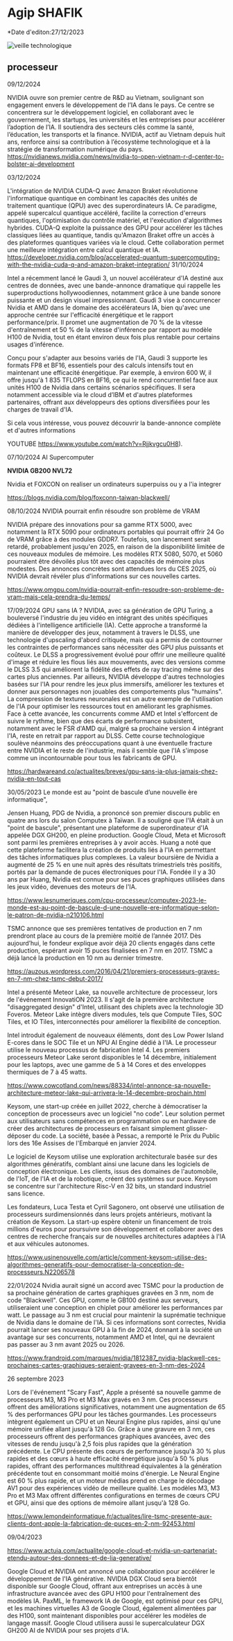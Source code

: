 # Agip SHAFIK                   
*Date d'editon:27/12/2023





![veille technologique](VeilleTechno/veille-technologique.jpg)



## processeur


09/12/2024

NVIDIA ouvre son premier centre de R&D au Vietnam, soulignant son engagement envers le développement de l’IA dans le pays. Ce centre se concentrera sur le développement logiciel, en collaborant avec le gouvernement, les startups, les universités et les entreprises pour accélérer 
l’adoption de l’IA. Il soutiendra des secteurs clés comme la santé, l’éducation, les transports et la finance. NVIDIA, actif au Vietnam depuis huit ans, renforce ainsi sa contribution à l’écosystème technologique et à la stratégie de transformation numérique du pays.
https://nvidianews.nvidia.com/news/nvidia-to-open-vietnam-r-d-center-to-bolster-ai-development


03/12/2024

L'intégration de NVIDIA CUDA-Q avec Amazon Braket révolutionne l'informatique quantique en combinant les capacités des unités de traitement quantique (QPU) avec des superordinateurs IA. Ce paradigme, appelé supercalcul quantique accéléré, facilite la correction d'erreurs quantiques, l'optimisation du contrôle matériel, et l'exécution d'algorithmes hybrides. CUDA-Q exploite la puissance des GPU pour accélérer les tâches classiques liées au quantique, tandis qu'Amazon Braket offre un accès à des plateformes quantiques variées via le cloud. Cette collaboration permet une meilleure intégration entre calcul quantique et IA.
https://developer.nvidia.com/blog/accelerated-quantum-supercomputing-with-the-nvidia-cuda-q-and-amazon-braket-integration/
31/10/2024


Intel a récemment lancé le Gaudi 3, un nouvel accélérateur d'IA destiné aux centres de données, avec une bande-annonce dramatique qui rappelle les superproductions hollywoodiennes, notamment grâce à une bande sonore puissante et un design visuel impressionnant. Gaudi 3 vise à concurrencer Nvidia et AMD dans le domaine des accélérateurs IA, bien qu'avec une approche centrée sur l'efficacité énergétique et le rapport performance/prix. Il promet une augmentation de 70 % de la vitesse d'entraînement et 50 % de la vitesse d'inférence par rapport au modèle H100 de Nvidia, tout en étant environ deux fois plus rentable pour certains usages d'inférence.

Conçu pour s'adapter aux besoins variés de l'IA, Gaudi 3 supporte les formats FP8 et BF16, essentiels pour des calculs intensifs tout en maintenant une efficacité énergétique. Par exemple, à environ 600 W, il offre jusqu'à 1 835 TFLOPS en BF16, ce qui le rend concurrentiel face aux unités H100 de Nvidia dans certains scénarios spécifiques. Il sera notamment accessible via le cloud d’IBM et d'autres plateformes partenaires, offrant aux développeurs des options diversifiées pour les charges de travail d'IA.

Si cela vous intéresse, vous pouvez découvrir la bande-annonce complète et d'autres informations 

YOUTUBE
https://www.youtube.com/watch?v=Rjjkvgcu0H8).




07/10/2024 AI Supercomputer



**NVIDIA GB200 NVL72**


Nvidia et FOXCON on realiser un ordinateurs superpuiss ou y a l'ia integrer 




https://blogs.nvidia.com/blog/foxconn-taiwan-blackwell/

08/10/2024 NVIDIA pourrait enfin résoudre son problème de VRAM 

NVIDIA prépare des innovations pour sa gamme RTX 5000, avec notamment la RTX 5090 pour ordinateurs portables qui pourrait offrir 24 Go de VRAM grâce à des modules GDDR7. Toutefois, son lancement serait retardé, probablement jusqu'en 2025, en raison de la disponibilité limitée de ces nouveaux modules de mémoire. Les modèles RTX 5080, 5070, et 5060 pourraient être dévoilés plus tôt avec des capacités de mémoire plus modestes. Des annonces concrètes sont attendues lors du CES 2025, où NVIDIA devrait révéler plus d'informations sur ces nouvelles cartes.

https://www.omgpu.com/nvidia-pourrait-enfin-resoudre-son-probleme-de-vram-mais-cela-prendra-du-temps/


17/09/2024 GPU sans IA ?
NVIDIA, avec sa génération de GPU Turing, a bouleversé l'industrie du jeu vidéo en intégrant des unités spécifiques dédiées à l'intelligence artificielle (IA). Cette approche a transformé la manière de développer des jeux, notamment à travers le DLSS, une technologie d'upscaling d'abord critiquée, mais qui a permis de contourner les contraintes de performances sans nécessiter des GPU plus puissants et coûteux. Le DLSS a progressivement évolué pour offrir une meilleure qualité d'image et réduire les flous liés aux mouvements, avec des versions comme le DLSS 3.5 qui améliorent la fidélité des effets de ray tracing même sur des cartes plus anciennes. Par ailleurs, NVIDIA développe d'autres technologies basées sur l'IA pour rendre les jeux plus immersifs, améliorer les textures et donner aux personnages non jouables des comportements plus "humains". La compression de textures neuronales est un autre exemple de l'utilisation de l'IA pour optimiser les ressources tout en améliorant les graphismes. Face à cette avancée, les concurrents comme AMD et Intel s'efforcent de suivre le rythme, bien que des écarts de performance subsistent, notamment avec le FSR d'AMD qui, malgré sa prochaine version 4 intégrant l'IA, reste en retrait par rapport au DLSS. Cette course technologique soulève néanmoins des préoccupations quant à une éventuelle fracture entre NVIDIA et le reste de l'industrie, mais il semble que l'IA s'impose comme un incontournable pour tous les fabricants de GPU.







https://hardwareand.co/actualites/breves/gpu-sans-ia-plus-jamais-chez-nvidia-en-tout-cas

30/05/2023 Le monde est au "point de bascule d’une nouvelle ère informatique",

Jensen Huang, PDG de Nvidia, a prononcé son premier discours public en quatre ans lors du salon Computex à Taïwan. Il a souligné que l'IA était à un "point de bascule", présentant une plateforme de superordinateur d'IA appelée DGX GH200, en pleine production. Google Cloud, Meta et Microsoft sont parmi les premières entreprises à y avoir accès. Huang a noté que cette plateforme facilitera la création de produits liés à l'IA en permettant des tâches informatiques plus complexes. La valeur boursière de Nvidia a augmenté de 25 % en une nuit après des résultats trimestriels très positifs, portés par la demande de puces électroniques pour l'IA. Fondée il y a 30 ans par Huang, Nvidia est connue pour ses puces graphiques utilisées dans les jeux vidéo, devenues des moteurs de l'IA.

https://www.lesnumeriques.com/cpu-processeur/computex-2023-le-monde-est-au-point-de-bascule-d-une-nouvelle-ere-informatique-selon-le-patron-de-nvidia-n210106.html

TSMC annonce que ses premières tentatives de production en 7 nm prendront place au cours de la première moitié de l’année 2017. Dès aujourd’hui, le fondeur explique avoir déjà 20 clients engagés dans cette production, espérant avoir 15 puces finalisées en 7 nm en 2017. TSMC a déjà lancé la production en 10 nm au dernier trimestre.

https://auzous.wordpress.com/2016/04/21/premiers-processeurs-graves-en-7-nm-chez-tsmc-debut-2017/





Intel a présenté Meteor Lake, sa nouvelle architecture de processeur, lors de l'événement InnovatiON 2023. Il s'agit de la première architecture "disaggregated design" d'Intel, utilisant des chiplets avec la technologie 3D Foveros. Meteor Lake intègre divers modules, tels que Compute Tiles, SOC Tiles, et IO Tiles, interconnectés pour améliorer la flexibilité de conception.

Intel introduit également de nouveaux éléments, dont des Low Power Island E-cores dans le SOC Tile et un NPU AI Engine dédié à l'IA. Le processeur utilise le nouveau processus de fabrication Intel 4. Les premiers processeurs Meteor Lake seront disponibles le 14 décembre, initialement pour les laptops, avec une gamme de 5 à 14 Cores et des enveloppes thermiques de 7 à 45 watts.





https://www.cowcotland.com/news/88334/intel-annonce-sa-nouvelle-architecture-meteor-lake-qui-arrivera-le-14-decembre-prochain.html



Keysom, une start-up créée en juillet 2022, cherche à démocratiser la conception de processeurs avec un logiciel "no code". Leur solution permet aux utilisateurs sans compétences en programmation ou en hardware de créer des architectures de processeurs en faisant simplement glisser-déposer du code. La société, basée à Pessac, a remporté le Prix du Public lors des 16e Assises de l'Embarqué en janvier 2024.

Le logiciel de Keysom utilise une exploration architecturale basée sur des algorithmes génératifs, comblant ainsi une lacune dans les logiciels de conception électronique. Les clients, issus des domaines de l'automobile, de l'IoT, de l'IA et de la robotique, créent des systèmes sur puce. Keysom se concentre sur l'architecture Risc-V en 32 bits, un standard industriel sans licence.

Les fondateurs, Luca Testa et Cyril Sagonero, ont observé une utilisation de processeurs surdimensionnés dans leurs projets antérieurs, motivant la création de Keysom. La start-up espère obtenir un financement de trois millions d'euros pour poursuivre son développement et collaborer avec des centres de recherche français sur de nouvelles architectures adaptées à l'IA et aux véhicules autonomes.

https://www.usinenouvelle.com/article/comment-keysom-utilise-des-algorithmes-generatifs-pour-democratiser-la-conception-de-processeurs.N2206578



22/01/2024
Nvidia aurait signé un accord avec TSMC pour la production de sa prochaine génération de cartes graphiques gravées en 3 nm, nom de code "Blackwell". Ces GPU, comme le GB100 destiné aux serveurs, utiliseraient une conception en chiplet pour améliorer les performances par watt. Le passage au 3 nm est crucial pour maintenir la suprématie technique de Nvidia dans le domaine de l'IA. Si ces informations sont correctes, Nvidia pourrait lancer ses nouveaux GPU à la fin de 2024, donnant à la société un avantage sur ses concurrents, notamment AMD et Intel, qui ne devraient pas passer au 3 nm avant 2025 ou 2026.


https://www.frandroid.com/marques/nvidia/1812387_nvidia-blackwell-ces-prochaines-cartes-graphiques-seraient-gravees-en-3-nm-des-2024 



26 septembre 2023 


Lors de l'événement "Scary Fast", Apple a présenté sa nouvelle gamme de processeurs M3, M3 Pro et M3 Max gravés en 3 nm. Ces processeurs offrent des améliorations significatives, notamment une augmentation de 65 % des performances GPU pour les tâches gourmandes. Les processeurs intègrent également un CPU et un Neural Engine plus rapides, ainsi qu'une mémoire unifiée allant jusqu'à 128 Go. Grâce à une gravure en 3 nm, ces processeurs offrent des performances graphiques avancées, avec des vitesses de rendu jusqu'à 2,5 fois plus rapides que la génération précédente. Le CPU présente des cœurs de performance jusqu'à 30 % plus rapides et des cœurs à haute efficacité énergétique jusqu'à 50 % plus rapides, offrant des performances multithread équivalentes à la génération précédente tout en consommant moitié moins d'énergie. Le Neural Engine est 60 % plus rapide, et un moteur médias prend en charge le décodage AV1 pour des expériences vidéo de meilleure qualité. Les modèles M3, M3 Pro et M3 Max offrent différentes configurations en termes de cœurs CPU et GPU, ainsi que des options de mémoire allant jusqu'à 128 Go.

https://www.lemondeinformatique.fr/actualites/lire-tsmc-presente-aux-clients-dont-apple-la-fabrication-de-puces-en-2-nm-92453.html


09/04/2023

https://www.actuia.com/actualite/google-cloud-et-nvidia-un-partenariat-etendu-autour-des-donnees-et-de-lia-generative/

Google Cloud et NVIDIA ont annoncé une collaboration pour accélérer le développement de l'IA générative. NVIDIA DGX Cloud sera bientôt disponible sur Google Cloud, offrant aux entreprises un accès à une infrastructure avancée avec des GPU H100 pour l'entraînement des modèles IA. PaxML, le framework IA de Google, est optimisé pour ces GPU, et les machines virtuelles A3 de Google Cloud, également alimentées par des H100, sont maintenant disponibles pour accélérer les modèles de langage massif. Google Cloud utilisera aussi le supercalculateur DGX GH200 AI de NVIDIA pour ses projets d'IA.
